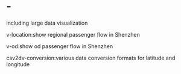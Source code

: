 # -
including  large data visualization


v-location:show regional passenger flow in Shenzhen

v-od:show od passenger flow in Shenzhen

csv2dv-conversion:various data conversion formats for latitude and longitude


